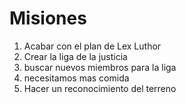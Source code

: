 # Misiones
1. Acabar con el plan de Lex Luthor
2. Crear la liga de la justicia 
3. buscar nuevos miembros para la liga
4. necesitamos mas comida
5. Hacer un reconocimiento del terreno